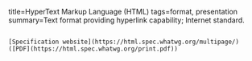 title=HyperText Markup Language (HTML)
tags=format, presentation
summary=Text format providing hyperlink capability; Internet standard.
~~~~~~

[Specification website](https://html.spec.whatwg.org/multipage/) ([PDF](https://html.spec.whatwg.org/print.pdf))

